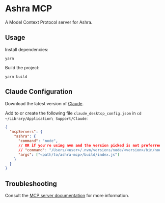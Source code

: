 # Ashra MCP

A Model Context Protocol server for Ashra.

## Usage

Install dependencies:

`yarn`

Build the project:

`yarn build`

## Claude Configuration

Download the latest version of [Claude](https://claude.ai/download).

Add to or create the following file `claude_desktop_config.json` in `cd ~/Library/Application\ Support/Claude`:

```json
{
  "mcpServers": {
    "ashra": {
      "command": "node",
      // OR if you're using nvm and the version picked is not preferred/working
      // "command": "/Users/<user>/.nvm/versions/node/<version>/bin/node",
      "args": ["<path/to/ashra-mcp>/build/index.js"]
    }
  }
}
```

## Troubleshooting

Consult the [MCP server documentation](https://modelcontextprotocol.io/quickstart/server) for more information.
